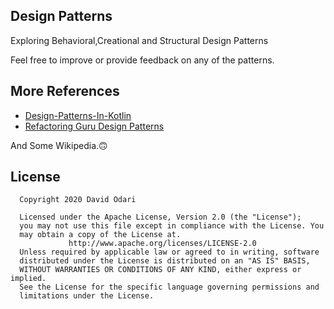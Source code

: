 ## Design Patterns

Exploring Behavioral,Creational and Structural Design Patterns

Feel free to improve or provide feedback on any of the patterns.

## More References

- [Design-Patterns-In-Kotlin](https://github.com/dbacinski/Design-Patterns-In-Kotlin)
- [Refactoring Guru Design Patterns](https://refactoring.guru/design-patterns)

And Some Wikipedia.🙃

## License

```
  Copyright 2020 David Odari
 
  Licensed under the Apache License, Version 2.0 (the "License"); 
  you may not use this file except in compliance with the License. You 
  may obtain a copy of the License at.
             http://www.apache.org/licenses/LICENSE-2.0
  Unless required by applicable law or agreed to in writing, software 
  distributed under the License is distributed on an "AS IS" BASIS, 
  WITHOUT WARRANTIES OR CONDITIONS OF ANY KIND, either express or implied.
  See the License for the specific language governing permissions and
  limitations under the License.
```
